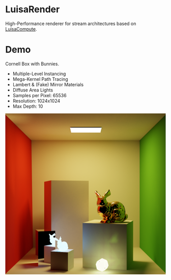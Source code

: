 # LuisaRender
High-Performance renderer for stream architectures based on [LuisaCompute](https://github.com/Mike-Leo-Smith/LuisaCompute).

# Demo
Cornell Box with Bunnies.
- Multiple-Level Instancing
- Mega-Kernel Path Tracing
- Lambert & (Fake) Mirror Materials
- Diffuse Area Lights
- Samples per Pixel: 65536
- Resolution: 1024x1024
- Max Depth: 10

![CornellBoxBunny](data/scenes/test-65536spp.png)
